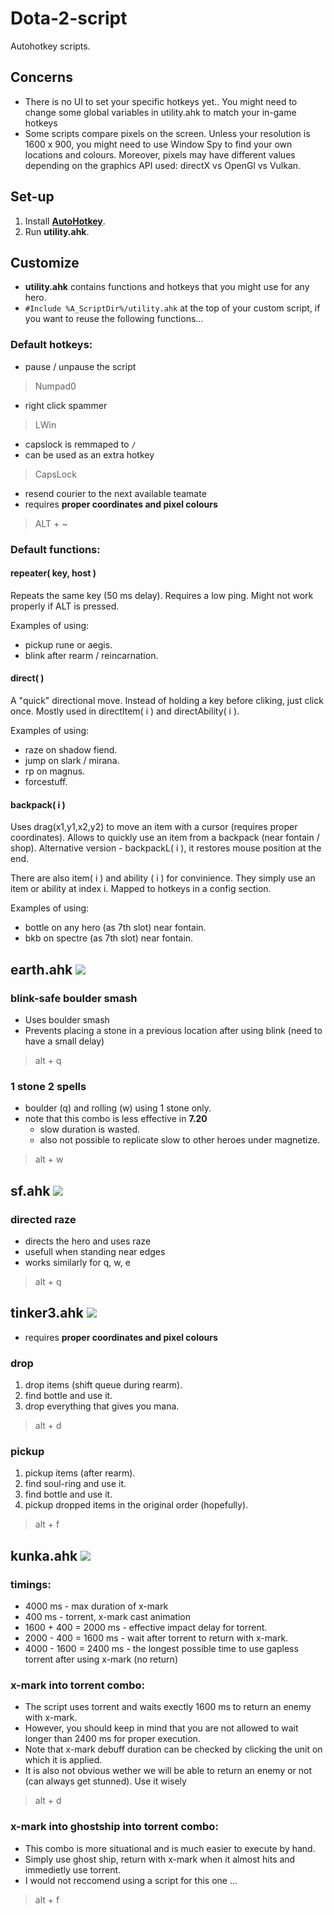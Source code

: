 # Dota-2-script
Autohotkey scripts.

## Concerns 
* There is no UI to set your specific hotkeys yet.. You might need to change some global variables in utility.ahk to match your in-game hotkeys
* Some scripts compare pixels on the screen. Unless your resolution is 1600 x 900, you might need to use Window Spy to find your own locations and colours. Moreover, pixels may have different values depending on the graphics API used: directX vs OpenGl vs Vulkan. 

## Set-up
1. Install [**AutoHotkey**](https://autohotkey.com/download/).
2. Run **utility.ahk**.

## Customize  
- **utility.ahk** contains functions and hotkeys that you might use for any hero.
- `#Include %A_ScriptDir%/utility.ahk` at the top of your custom script, if you want to reuse the following functions... 

### Default hotkeys:
- pause / unpause the script
> Numpad0

- right click spammer
> LWin 

- capslock is remmaped to `/`
- can be used as an extra hotkey
> CapsLock

- resend courier to the next available teamate
- requires **proper coordinates and pixel colours**
> ALT + ~ 

### Default functions:
#### repeater( key, host )
Repeats the same key (50 ms delay). Requires a low ping. Might not work properly if ALT is pressed.

Examples of using:
* pickup rune or aegis. 
* blink after rearm / reincarnation.

#### direct( )
A "quick" directional move. Instead of holding a key before cliking, just click once. Mostly used in directItem( i ) and directAbility( i ).

Examples of using:
* raze on shadow fiend. 
* jump on slark / mirana.
* rp on magnus. 
* forcestuff.

#### backpack( i ) 
Uses drag(x1,y1,x2,y2) to move an item with a cursor (requires proper coordinates). Allows to quickly use an item from a backpack (near fontain / shop). Alternative version - backpackL( i ), it restores mouse position at the end. 

There are also item( i ) and ability ( i ) for convinience. They simply use an item or ability at index i. Mapped to hotkeys in a config section.

Examples of using:
* bottle on any hero (as 7th slot) near fontain.
* bkb on spectre (as 7th slot) near fontain. 


<h2>earth.ahk  <img style="-webkit-user-select: none;" src="https://d1u5p3l4wpay3k.cloudfront.net/dota2_gamepedia/1/1f/Earth_Spirit_minimap_icon.png?version=338508a1c39498cee5fa3bb7f6aaf2c7"> 
</h2>
  
### blink-safe boulder smash 
- Uses boulder smash
- Prevents placing a stone in a previous location after using blink (need to have a small delay)
> alt + q 
### 1 stone 2 spells 
- boulder (q) and rolling (w) using 1 stone only.
- note that this combo is less effective in **7.20**
  - slow duration is wasted. 
  - also not possible to replicate slow to other heroes under magnetize. 
> alt + w 

<h2>sf.ahk  <img style="-webkit-user-select: none;" src="https://d1u5p3l4wpay3k.cloudfront.net/dota2_gamepedia/0/00/Shadow_Fiend_minimap_icon.png?version=e23a8fbdbc353ca25c2e169ee2ee195e"> 
</h2>

### directed raze 
- directs the hero and uses raze 
- usefull when standing near edges 
- works similarly for q, w, e 
> alt + q

<h2>tinker3.ahk  <img style="-webkit-user-select: none;" src="https://d1u5p3l4wpay3k.cloudfront.net/dota2_gamepedia/1/1b/Tinker_minimap_icon.png?version=0a42750ce18979d6d476eed5a2c7bcc4">
</h2>

- requires **proper coordinates and pixel colours**

### drop
1. drop items (shift queue during rearm).
2. find bottle and use it.
3. drop everything that gives you mana.

> alt + d

### pickup
1. pickup items (after rearm).
2. find soul-ring and use it.
3. find bottle and use it.
4. pickup dropped items in the original order (hopefully).

> alt + f 

<h2>kunka.ahk  <img style="-webkit-user-select: none;" src="https://d1u5p3l4wpay3k.cloudfront.net/dota2_gamepedia/5/5b/Kunkka_minimap_icon.png?version=e9293220d87c521d719f05dec9bcd668">
</h2>

### timings: 
- 4000 ms - max duration of x-mark  
- 400 ms - torrent, x-mark cast animation 
- 1600 + 400 = 2000 ms - effective impact delay for torrent. 
- 2000 - 400 = 1600 ms - wait after torrent to return with x-mark.
- 4000 - 1600 = 2400 ms - the longest possible time to use gapless torrent after using x-mark (no return) 
### x-mark into torrent combo:
- The script uses torrent and waits exectly 1600 ms to return an enemy with x-mark. 
- However, you should keep in mind that you are not allowed to wait longer than 2400 ms for proper execution.  
- Note that x-mark debuff duration can be checked by clicking the unit on which it is applied. 
- It is also not obvious wether we will be able to return an enemy or not (can always get stunned). Use it wisely 
> alt + d 
### x-mark into ghostship into torrent combo:
- This combo is more situational and is much easier to execute by hand.
- Simply use ghost ship, return with x-mark when it almost hits and immedietly use torrent.
- I would not reccomend using a script for this one ... 
> alt + f 
